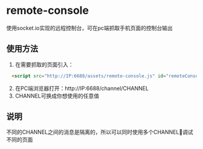 # remote-console
使用socket.io实现的远程控制台，可在pc端抓取手机页面的控制台输出

## 使用方法
1. 在需要抓取的页面引入：
```html
  <script src="http://IP:6688/assets/remote-console.js" id="remoteConsole" data-channel="CHANNEL"></script>
```
2. 在PC端浏览器打开：http://IP:6688/channel/CHANNEL
3. CHANNEL可换成你想使用的任意值

## 说明
不同的CHANNEL之间的消息是隔离的，所以可以同时使用多个CHANNEL调试不同的页面